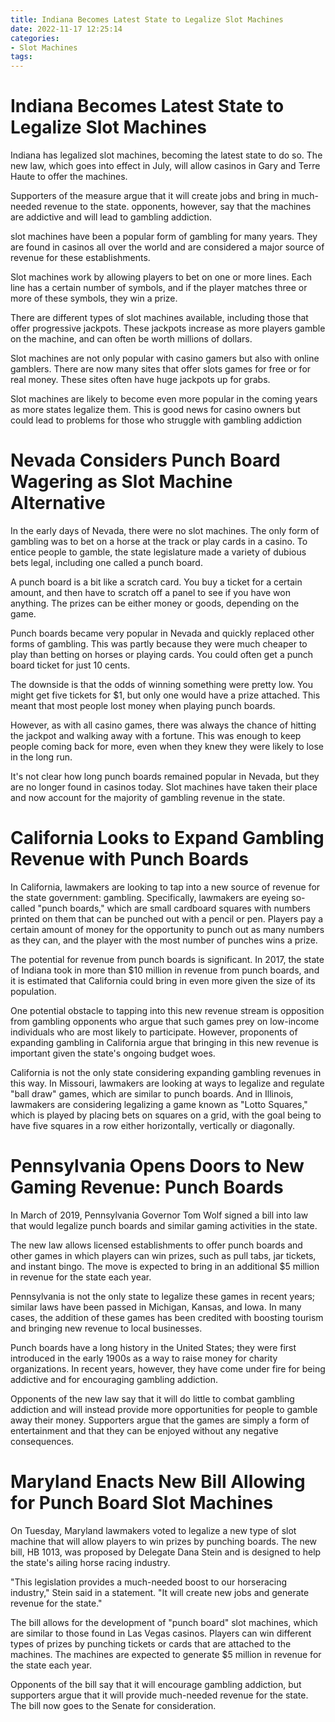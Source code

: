 ```yaml
---
title: Indiana Becomes Latest State to Legalize Slot Machines
date: 2022-11-17 12:25:14
categories:
- Slot Machines
tags:
---
```



#  Indiana Becomes Latest State to Legalize Slot Machines

Indiana has legalized slot machines, becoming the latest state to do so. The new law, which goes into effect in July, will allow casinos in Gary and Terre Haute to offer the machines.

Supporters of the measure argue that it will create jobs and bring in much-needed revenue to the state. opponents, however, say that the machines are addictive and will lead to gambling addiction.

slot machines have been a popular form of gambling for many years. They are found in casinos all over the world and are considered a major source of revenue for these establishments.

Slot machines work by allowing players to bet on one or more lines. Each line has a certain number of symbols, and if the player matches three or more of these symbols, they win a prize.

There are different types of slot machines available, including those that offer progressive jackpots. These jackpots increase as more players gamble on the machine, and can often be worth millions of dollars.

 Slot machines are not only popular with casino gamers but also with online gamblers. There are now many sites that offer slots games for free or for real money. These sites often have huge jackpots up for grabs.

Slot machines are likely to become even more popular in the coming years as more states legalize them. This is good news for casino owners but could lead to problems for those who struggle with gambling addiction

#   Nevada Considers Punch Board Wagering as Slot Machine Alternative 

In the early days of Nevada, there were no slot machines. The only form of gambling was to bet on a horse at the track or play cards in a casino. To entice people to gamble, the state legislature made a variety of dubious bets legal, including one called a punch board.

A punch board is a bit like a scratch card. You buy a ticket for a certain amount, and then have to scratch off a panel to see if you have won anything. The prizes can be either money or goods, depending on the game.

Punch boards became very popular in Nevada and quickly replaced other forms of gambling. This was partly because they were much cheaper to play than betting on horses or playing cards. You could often get a punch board ticket for just 10 cents.

The downside is that the odds of winning something were pretty low. You might get five tickets for $1, but only one would have a prize attached. This meant that most people lost money when playing punch boards.

However, as with all casino games, there was always the chance of hitting the jackpot and walking away with a fortune. This was enough to keep people coming back for more, even when they knew they were likely to lose in the long run.

It's not clear how long punch boards remained popular in Nevada, but they are no longer found in casinos today. Slot machines have taken their place and now account for the majority of gambling revenue in the state.

#  California Looks to Expand Gambling Revenue with Punch Boards 

In California, lawmakers are looking to tap into a new source of revenue for the state government: gambling. Specifically, lawmakers are eyeing so-called "punch boards," which are small cardboard squares with numbers printed on them that can be punched out with a pencil or pen. Players pay a certain amount of money for the opportunity to punch out as many numbers as they can, and the player with the most number of punches wins a prize.

The potential for revenue from punch boards is significant. In 2017, the state of Indiana took in more than $10 million in revenue from punch boards, and it is estimated that California could bring in even more given the size of its population.

One potential obstacle to tapping into this new revenue stream is opposition from gambling opponents who argue that such games prey on low-income individuals who are most likely to participate. However, proponents of expanding gambling in California argue that bringing in this new revenue is important given the state's ongoing budget woes.

California is not the only state considering expanding gambling revenues in this way. In Missouri, lawmakers are looking at ways to legalize and regulate "ball draw" games, which are similar to punch boards. And in Illinois, lawmakers are considering legalizing a game known as "Lotto Squares," which is played by placing bets on squares on a grid, with the goal being to have five squares in a row either horizontally, vertically or diagonally.

#  Pennsylvania Opens Doors to New Gaming Revenue: Punch Boards 

In March of 2019, Pennsylvania Governor Tom Wolf signed a bill into law that would legalize punch boards and similar gaming activities in the state.

The new law allows licensed establishments to offer punch boards and other games in which players can win prizes, such as pull tabs, jar tickets, and instant bingo. The move is expected to bring in an additional $5 million in revenue for the state each year.

Pennsylvania is not the only state to legalize these games in recent years; similar laws have been passed in Michigan, Kansas, and Iowa. In many cases, the addition of these games has been credited with boosting tourism and bringing new revenue to local businesses.

Punch boards have a long history in the United States; they were first introduced in the early 1900s as a way to raise money for charity organizations. In recent years, however, they have come under fire for being addictive and for encouraging gambling addiction.

Opponents of the new law say that it will do little to combat gambling addiction and will instead provide more opportunities for people to gamble away their money. Supporters argue that the games are simply a form of entertainment and that they can be enjoyed without any negative consequences.

#  Maryland Enacts New Bill Allowing for Punch Board Slot Machines

On Tuesday, Maryland lawmakers voted to legalize a new type of slot machine that will allow players to win prizes by punching boards. The new bill, HB 1013, was proposed by Delegate Dana Stein and is designed to help the state's ailing horse racing industry.

"This legislation provides a much-needed boost to our horseracing industry," Stein said in a statement. "It will create new jobs and generate revenue for the state."

The bill allows for the development of "punch board" slot machines, which are similar to those found in Las Vegas casinos. Players can win different types of prizes by punching tickets or cards that are attached to the machines. The machines are expected to generate $5 million in revenue for the state each year.

Opponents of the bill say that it will encourage gambling addiction, but supporters argue that it will provide much-needed revenue for the state. The bill now goes to the Senate for consideration.